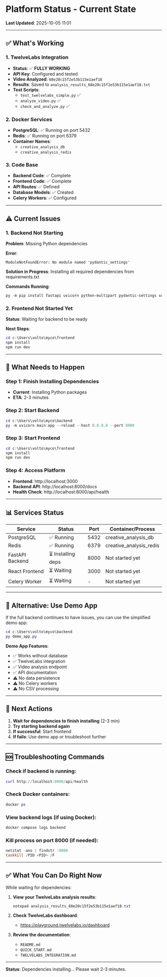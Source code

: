 # Platform Status - Current State

**Last Updated**: 2025-10-05 11:01

---

## ✅ What's Working

### 1. TwelveLabs Integration
- **Status**: ✅ **FULLY WORKING**
- **API Key**: Configured and tested
- **Video Analyzed**: `68e20c15f2e53b115e1aef18`
- **Results**: Saved to `analysis_results_68e20c15f2e53b115e1aef18.txt`
- **Test Scripts**: 
  - `test_twelvelabs_simple.py` ✅
  - `analyze_video.py` ✅
  - `check_and_analyze.py` ✅

### 2. Docker Services
- **PostgreSQL**: ✅ Running on port 5432
- **Redis**: ✅ Running on port 6379
- **Container Names**:
  - `creative_analysis_db`
  - `creative_analysis_redis`

### 3. Code Base
- **Backend Code**: ✅ Complete
- **Frontend Code**: ✅ Complete
- **API Routes**: ✅ Defined
- **Database Models**: ✅ Created
- **Celery Workers**: ✅ Configured

---

## ⚠️ Current Issues

### 1. Backend Not Starting
**Problem**: Missing Python dependencies

**Error**:
```
ModuleNotFoundError: No module named 'pydantic_settings'
```

**Solution in Progress**:
Installing all required dependencies from requirements.txt

**Commands Running**:
```powershell
py -m pip install fastapi uvicorn python-multipart pydantic-settings sqlalchemy alembic celery redis boto3 openai transformers pandas numpy scikit-learn spacy reportlab
```

### 2. Frontend Not Started Yet
**Status**: Waiting for backend to be ready

**Next Steps**:
```powershell
cd c:\Users\volto\myco\frontend
npm install
npm run dev
```

---

## 🎯 What Needs to Happen

### Step 1: Finish Installing Dependencies
- **Current**: Installing Python packages
- **ETA**: 2-3 minutes

### Step 2: Start Backend
```powershell
cd c:\Users\volto\myco\backend
py -m uvicorn main:app --reload --host 0.0.0.0 --port 8000
```

### Step 3: Start Frontend
```powershell
cd c:\Users\volto\myco\frontend
npm install
npm run dev
```

### Step 4: Access Platform
- **Frontend**: http://localhost:3000
- **Backend API**: http://localhost:8000/docs
- **Health Check**: http://localhost:8000/api/health

---

## 📊 Services Status

| Service | Status | Port | Container/Process |
|---------|--------|------|-------------------|
| PostgreSQL | ✅ Running | 5432 | creative_analysis_db |
| Redis | ✅ Running | 6379 | creative_analysis_redis |
| FastAPI Backend | ⏳ Installing deps | 8000 | Not started yet |
| React Frontend | ⏳ Waiting | 3000 | Not started yet |
| Celery Worker | ⏳ Waiting | - | Not started yet |

---

## 🔧 Alternative: Use Demo App

If the full backend continues to have issues, you can use the simplified demo app:

```powershell
cd c:\Users\volto\myco\backend
py demo_app.py
```

**Demo App Features**:
- ✅ Works without database
- ✅ TwelveLabs integration
- ✅ Video analysis endpoint
- ✅ API documentation
- ⚠️ No data persistence
- ⚠️ No Celery workers
- ⚠️ No CSV processing

---

## 📝 Next Actions

1. **Wait for dependencies to finish installing** (2-3 min)
2. **Try starting backend again**
3. **If successful**: Start frontend
4. **If fails**: Use demo app or troubleshoot further

---

## 🆘 Troubleshooting Commands

### Check if backend is running:
```powershell
curl http://localhost:8000/api/health
```

### Check Docker containers:
```powershell
docker ps
```

### View backend logs (if using Docker):
```powershell
docker compose logs backend
```

### Kill process on port 8000 (if needed):
```powershell
netstat -ano | findstr :8000
taskkill /PID <PID> /F
```

---

## ✅ What You Can Do Right Now

While waiting for dependencies:

1. **View your TwelveLabs analysis results**:
   ```powershell
   notepad analysis_results_68e20c15f2e53b115e1aef18.txt
   ```

2. **Check TwelveLabs dashboard**:
   - https://playground.twelvelabs.io/dashboard

3. **Review the documentation**:
   - `README.md`
   - `QUICK_START.md`
   - `TWELVELABS_INTEGRATION.md`

---

**Status**: Dependencies installing... Please wait 2-3 minutes.
